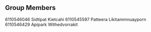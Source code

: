 ## Group Members 

6110546046 Sidtipat Kietcahi
6110545597 Patteera Likitammnuayporn 
6110546429 Apipark Withedvorrakit
